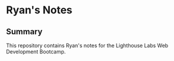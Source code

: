 # Ryan's Notes
## Summary
This repository contains Ryan's notes for the Lighthouse Labs Web Development Bootcamp.